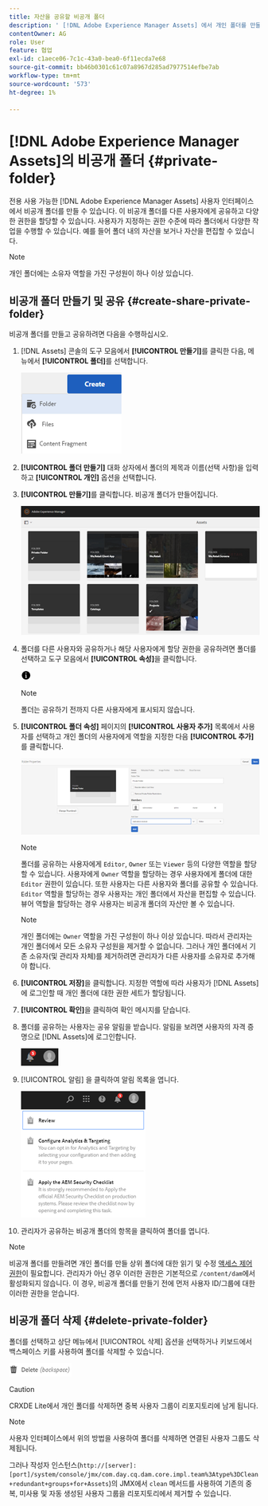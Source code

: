 ```yaml
---
title: 자산을 공유할 비공개 폴더
description: ' [!DNL Adobe Experience Manager Assets] 에서 개인 폴더를 만들고 다른 사용자와 공유하고 다양한 권한을 할당하는 방법을 알아봅니다.'
contentOwner: AG
role: User
feature: 협업
exl-id: c1aece06-7c1c-43a0-bea0-6f11ecda7e68
source-git-commit: bb46b0301c61c07a8967d285ad7977514efbe7ab
workflow-type: tm+mt
source-wordcount: '573'
ht-degree: 1%

---
```


# [!DNL Adobe Experience Manager Assets]의 비공개 폴더 {#private-folder}

전용 사용 가능한 [!DNL Adobe Experience Manager Assets] 사용자 인터페이스에서 비공개 폴더를 만들 수 있습니다. 이 비공개 폴더를 다른 사용자에게 공유하고 다양한 권한을 할당할 수 있습니다. 사용자가 지정하는 권한 수준에 따라 폴더에서 다양한 작업을 수행할 수 있습니다. 예를 들어 폴더 내의 자산을 보거나 자산을 편집할 수 있습니다.

>[!NOTE]
>
>개인 폴더에는 소유자 역할을 가진 구성원이 하나 이상 있습니다.

## 비공개 폴더 만들기 및 공유 {#create-share-private-folder}

비공개 폴더를 만들고 공유하려면 다음을 수행하십시오.

1. [!DNL Assets] 콘솔의 도구 모음에서 **[!UICONTROL 만들기]**&#x200B;를 클릭한 다음, 메뉴에서 **[!UICONTROL 폴더]**&#x200B;를 선택합니다.

   ![자산 폴더 만들기](assets/Create-folder.png)

1. **[!UICONTROL 폴더 만들기]** 대화 상자에서 폴더의 제목과 이름(선택 사항)을 입력하고 **[!UICONTROL 개인]** 옵션을 선택합니다.

1. **[!UICONTROL 만들기]**&#x200B;를 클릭합니다. 비공개 폴더가 만들어집니다.

   ![chlimage_1-413](assets/chlimage_1-413.png)

1. 폴더를 다른 사용자와 공유하거나 해당 사용자에게 할당 권한을 공유하려면 폴더를 선택하고 도구 모음에서 **[!UICONTROL 속성]**&#x200B;을 클릭합니다.

   ![정보 옵션](assets/do-not-localize/info-circle-icon.png)

   >[!NOTE]
   >
   >폴더는 공유하기 전까지 다른 사용자에게 표시되지 않습니다.

1. **[!UICONTROL 폴더 속성]** 페이지의 **[!UICONTROL 사용자 추가]** 목록에서 사용자를 선택하고 개인 폴더의 사용자에게 역할을 지정한 다음 **[!UICONTROL 추가]**&#x200B;를 클릭합니다.

   ![chlimage_1-415](assets/chlimage_1-415.png)

   >[!NOTE]
   >
   >폴더를 공유하는 사용자에게 `Editor`, `Owner` 또는 `Viewer` 등의 다양한 역할을 할당할 수 있습니다. 사용자에게 `Owner` 역할을 할당하는 경우 사용자에게 폴더에 대한 `Editor` 권한이 있습니다. 또한 사용자는 다른 사용자와 폴더를 공유할 수 있습니다. `Editor` 역할을 할당하는 경우 사용자는 개인 폴더에서 자산을 편집할 수 있습니다. 뷰어 역할을 할당하는 경우 사용자는 비공개 폴더의 자산만 볼 수 있습니다.

   >[!NOTE]
   >
   >개인 폴더에는 `Owner` 역할을 가진 구성원이 하나 이상 있습니다. 따라서 관리자는 개인 폴더에서 모든 소유자 구성원을 제거할 수 없습니다. 그러나 개인 폴더에서 기존 소유자(및 관리자 자체)를 제거하려면 관리자가 다른 사용자를 소유자로 추가해야 합니다.

1. **[!UICONTROL 저장]**&#x200B;을 클릭합니다. 지정한 역할에 따라 사용자가 [!DNL Assets]에 로그인할 때 개인 폴더에 대한 권한 세트가 할당됩니다.
1. **[!UICONTROL 확인]**&#x200B;을 클릭하여 확인 메시지를 닫습니다.
1. 폴더를 공유하는 사용자는 공유 알림을 받습니다. 알림을 보려면 사용자의 자격 증명으로 [!DNL Assets]에 로그인합니다.

   ![chlimage_1-416](assets/chlimage_1-416.png)

1. [!UICONTROL 알림] 을 클릭하여 알림 목록을 엽니다.

   ![알림 목록](assets/Assets-Notification.png)

1. 관리자가 공유하는 비공개 폴더의 항목을 클릭하여 폴더를 엽니다.

>[!NOTE]
>
>비공개 폴더를 만들려면 개인 폴더를 만들 상위 폴더에 대한 읽기 및 수정 [액세스 제어 권한](/help/sites-administering/security.md#permissions-in-aem)이 필요합니다. 관리자가 아닌 경우 이러한 권한은 기본적으로 `/content/dam`에서 활성화되지 않습니다. 이 경우, 비공개 폴더를 만들기 전에 먼저 사용자 ID/그룹에 대한 이러한 권한을 얻습니다.

## 비공개 폴더 삭제 {#delete-private-folder}

폴더를 선택하고 상단 메뉴에서 [!UICONTROL 삭제] 옵션을 선택하거나 키보드에서 백스페이스 키를 사용하여 폴더를 삭제할 수 있습니다.

![위쪽 메뉴에서 옵션 삭제](assets/delete-option.png)

>[!CAUTION]
>
>CRXDE Lite에서 개인 폴더를 삭제하면 중복 사용자 그룹이 리포지토리에 남게 됩니다.

>[!NOTE]
>
>사용자 인터페이스에서 위의 방법을 사용하여 폴더를 삭제하면 연결된 사용자 그룹도 삭제됩니다.
>
>그러나 작성자 인스턴스(`http://[server]:[port]/system/console/jmx/com.day.cq.dam.core.impl.team%3Atype%3DClean+redundant+groups+for+Assets`)의 JMX에서 `clean` 메서드를 사용하여 기존의 중복, 미사용 및 자동 생성된 사용자 그룹을 리포지토리에서 제거할 수 있습니다.
